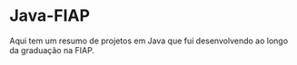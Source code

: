 # Java-FIAP
Aqui tem um resumo de projetos em Java que fui desenvolvendo ao longo da graduação na FIAP.
